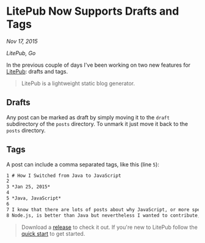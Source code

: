 # LitePub Now Supports Drafts and Tags

*Nov 17, 2015*

*LitePub, Go*

In the previous couple of days I've been working on two new features for
[LitePub](http://www.litepub.com): drafts and tags.

> LitePub is a lightweight static blog generator.

## Drafts

Any post can be marked as draft by simply moving it to the `draft` subdirectory
of the `posts` directory. To unmark it just move it back to the `posts`
directory.

## Tags

A post can include a comma separated tags, like this (line `5`):

```markdown
1 # How I Switched from Java to JavaScript
2
3 *Jan 25, 2015*
4
5 *Java, JavaScript*
6
7 I know that there are lots of posts about why JavaScript, or more specifically
8 Node.js, is better than Java but nevertheless I wanted to contribute, too.
```

> Download a [release](https://github.com/mirovarga/litepub/releases) to check
it out. If you're new to LitePub follow
the [quick start](http://www.litepub.com/quick-start.html) to get started.
